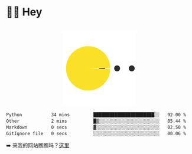 
# 👋🏻 Hey
<div align="center">
	<br>
	<img src="https://raw.githubusercontent.com/Aniket965/Aniket965/master/pacman.svg?sanitize=true" width="200" height="200">
	<br>
</div>

<!--START_SECTION:waka-->

```txt
Python           34 mins         ███████████████████████░░   92.00 %
Other            2 mins          █▒░░░░░░░░░░░░░░░░░░░░░░░   05.44 %
Markdown         0 secs          ▓░░░░░░░░░░░░░░░░░░░░░░░░   02.50 %
GitIgnore file   0 secs          ░░░░░░░░░░░░░░░░░░░░░░░░░   00.06 %
```

<!--END_SECTION:waka-->

 ➡️  来我的网站瞧瞧吗？[这里](https://www.shaolongfei.com)

